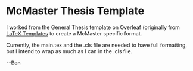 # McMaster Thesis Template

I worked from the General Thesis template on Overleaf (originally from [LaTeX Templates]("http://www.LaTeXTemplates.com") to create a McMaster specific format. 

Currently, the main.tex and the .cls file are needed to have full formatting, but I intend to wrap as much as I can in the .cls file. 

--Ben
